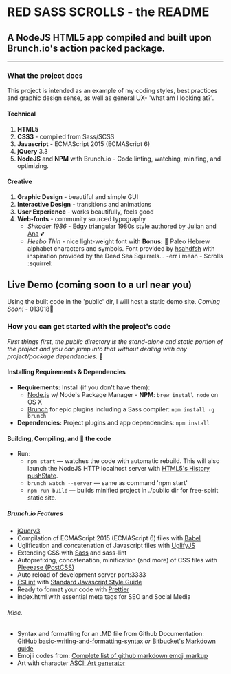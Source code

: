 # RED SASS SCROLLS - the README #

## A NodeJS HTML5 app compiled and built upon Brunch.io's action packed package.

* * *

### What the project does
This project is intended as an example of my coding styles, best practices and graphic design sense, as well as general UX- 'what am I looking at?'.

#### Technical
1. __HTML5__
2. __CSS3__ - compiled from Sass/SCSS
3. __Javascript__ - ECMAScript 2015 (ECMAScript 6)
4. __jQuery__ 3.3
5. __NodeJS__ and __NPM__ with Brunch.io - Code linting, watching, minifing, and optimizing.

#### Creative
1. __Graphic Design__ - beautiful and simple GUI
2. __Interactive Design__ - transitions and animations
3. __User Experience__ - works beautifully, feels good
4. __Web-fonts__ - community sourced typography
	* _Shkoder 1986_ - Edgy triangular 1980s style authored by [Julian](https://www.behance.net/julianhxh) and [Ana](https://www.behance.net/anahoxha) :two_hearts:
	* _Heebo Thin_ - nice light-weight font with __Bonus:__ :abcd: Paleo Hebrew alphabet characters and symbols. Font provided by [hsahdfsh](https://fdsdfs) with inspiration provided by the Dead Sea Squirrels... -err i mean - Scrolls :squirrel:

## Live Demo (coming soon to a url near you)
Using the built code in the 'public' dir, I will host a static demo site. _Coming Soon!_ - 013018:date:

### How you can get started with the project's code 

*First things first, the public directory is the stand-alone and static portion of the project and you can jump into that without dealing with any project/package dependencies.* :beginner:

#### Installing Requirements & Dependencies

* __Requirements:__ Install (if you don't have them):
	* [Node.js](http://nodejs.org) w/ Node's Package Manager - __NPM__: `brew install node` on OS X
	* [Brunch](http://brunch.io) for epic plugins including a Sass compiler: `npm install -g brunch`
* __Dependencies:__ Project plugins and app dependencies: `npm install`

#### Building, Compiling, and :running: the code 
* Run:
	* `npm start` — watches the code with automatic rebuild. This will also launch the NodeJS HTTP localhost server with [HTML5's History pushState](https://developer.mozilla.org/en-US/docs/Web/Guide/API/DOM/Manipulating_the_browser_history).
	* `brunch watch --server` — same as command 'npm start'
	* `npm run build` — builds minified project in ./public dir for free-spirit static site.

##### Brunch.io Features
* [jQuery3](http://jquery.com)
* Compilation of ECMAScript 2015 (ECMAScript 6) files with [Babel](https://babeljs.io)
* Uglification and concatenation of Javascript files with [UglifyJS](http://lisperator.net/uglifyjs/)
* Extending CSS with [Sass](http://sass-lang.com) and sass-lint
* Autoprefixing, concatenation, minification (and more) of CSS files with [Pleeease (PostCSS)](http://pleeease.io)
* Auto reload of development server port:3333
* [ESLint](http://eslint.org) with [Standard Javascript Style Guide](https://github.com/standard)
* Ready to format your code with [Prettier](https://prettier.io)
* index.html with essential meta tags for SEO and Social Media

###### Misc. 
* Syntax and formatting for an .MD file from Github Documentation: [GitHub basic-writing-and-formatting-syntax](https://help.github.com/articles/basic-writing-and-formatting-syntax/) _or_ [Bitbucket's Markdown guide](https://bitbucket.org/tutorials/markdowndemo)
* Emojii codes from: [Complete list of github markdown emoji markup](https://gist.github.com/rxaviers/7360908)
* Art with character [ASCII Art generator](http://patorjk.com/software/taag/)

